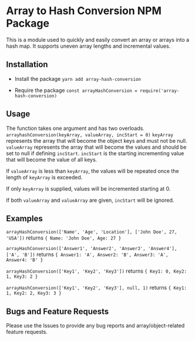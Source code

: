 # Array to Hash Conversion NPM Package

This is a module used to quickly and easily convert an array or arrays into a hash map. It supports uneven array lengths and incremental values.

## Installation
- Install the package
`yarn add array-hash-conversion`

- Require the package
`const arrayHashConversion = require('array-hash-conversion)`

## Usage
The function takes one argument and has two overloads.
`arrayhashConversion(keyArray, valueArray, incStart = 0)`
`keyArray` represents the array that will become the object keys and must not be null.
`valueArray` represents the array that will become the values and should be set to null if defining `incStart`.
`incStart` is the starting incrementing value that will become the value of all keys.

If `valueArray` is less than `keyArray`, the values will be repeated once the length of `keyArray` is exceeded.

If only `keyArray` is supplied, values will be incremented starting at 0.

If both `valueArray` and `valueArray` are given, `incStart` will be ignored.

## Examples
`arrayHashConversion(['Name', 'Age', 'Location'], ['John Doe', 27, 'USA'])` returns `{ Name: 'John Doe', Age: 27 }`

`arrayHashConversion(['Answer1', 'Answer2', 'Answer3', 'Answer4'], ['A', 'B'])` returns `{ Answer1: 'A', Answer2: 'B', Answer3: 'A', Answer4: 'B' }`

`arrayHashConversion(['Key1', 'Key2', 'Key3'])` returns `{ Key1: 0, Key2: 1, Key3: 2 }`

`arrayHashConversion(['Key1', 'Key2', 'Key3'], null, 1)` returns `{ Key1: 1, Key2: 2, Key3: 3 }`

## Bugs and Feature Requests
Please use the Issues to provide any bug reports and array/object-related feature requests.